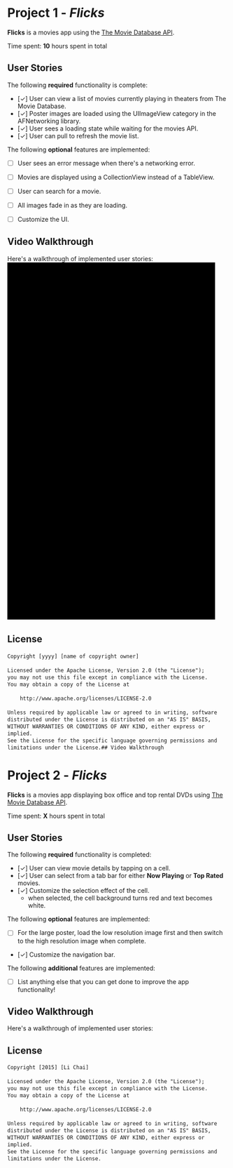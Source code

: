 # Project 1 - *Flicks*

**Flicks** is a movies app using the [The Movie Database API](http://docs.themoviedb.apiary.io/#).

Time spent: **10** hours spent in total

## User Stories

The following **required** functionality is complete:

- [✓] User can view a list of movies currently playing in theaters from The Movie Database.
- [✓] Poster images are loaded using the UIImageView category in the AFNetworking library.
- [✓] User sees a loading state while waiting for the movies API.
- [✓] User can pull to refresh the movie list.

The following **optional** features are implemented:

- [ ] User sees an error message when there's a networking error.
- [ ] Movies are displayed using a CollectionView instead of a TableView.
- [ ] User can search for a movie.
- [ ] All images fade in as they are loading.
- [ ] Customize the UI.


## Video Walkthrough 

Here's a walkthrough of implemented user stories:
![walkthrough](demo.gif)

## License

    Copyright [yyyy] [name of copyright owner]

    Licensed under the Apache License, Version 2.0 (the "License");
    you may not use this file except in compliance with the License.
    You may obtain a copy of the License at

        http://www.apache.org/licenses/LICENSE-2.0

    Unless required by applicable law or agreed to in writing, software
    distributed under the License is distributed on an "AS IS" BASIS,
    WITHOUT WARRANTIES OR CONDITIONS OF ANY KIND, either express or implied.
    See the License for the specific language governing permissions and
    limitations under the License.## Video Walkthrough 


# Project 2 - *Flicks*

**Flicks** is a movies app displaying box office and top rental DVDs using [The Movie Database API](http://docs.themoviedb.apiary.io/#).

Time spent: **X** hours spent in total
## User Stories

The following **required** functionality is completed:

- [✓] User can view movie details by tapping on a cell.
- [✓] User can select from a tab bar for either **Now Playing** or **Top Rated** movies.
- [✓] Customize the selection effect of the cell.
	- when selected, the cell background turns red and text becomes white. 

The following **optional** features are implemented:

- [ ] For the large poster, load the low resolution image first and then switch to the high resolution image when complete.
- [✓] Customize the navigation bar.

The following **additional** features are implemented:

- [ ] List anything else that you can get done to improve the app functionality!



## Video Walkthrough 

Here's a walkthrough of implemented user stories:

## License

    Copyright [2015] [Li Chai]

    Licensed under the Apache License, Version 2.0 (the "License");
    you may not use this file except in compliance with the License.
    You may obtain a copy of the License at

        http://www.apache.org/licenses/LICENSE-2.0

    Unless required by applicable law or agreed to in writing, software
    distributed under the License is distributed on an "AS IS" BASIS,
    WITHOUT WARRANTIES OR CONDITIONS OF ANY KIND, either express or implied.
    See the License for the specific language governing permissions and
    limitations under the License.
